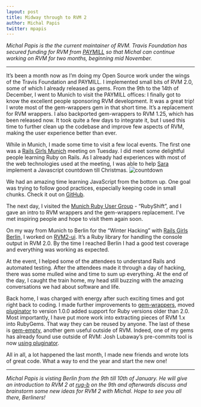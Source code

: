 ```yaml
---
layout: post
title: Midway through to RVM 2
author: Michal Papis
twitter: mpapis
---
```


*Michal Papis is the the current maintainer of RVM. Travis Foundation has secured funding for RVM from [PAYMILL](https://www.paymill.com/de) so that Michal can continue working on RVM for two months, beginning mid November.*

---

It’s been a month now as I’m doing my Open Source work under the wings of the Travis Foundation and PAYMILL. I implemented small bits of RVM 2.0, some of which I already released as gems. From the 9th to the 14th of December, I went to Munich to visit the PAYMILL offices: I finally got to know the excellent people sponsoring RVM development. It was a great trip! I wrote most of the gem-wrappers gem in that short time. It’s a replacement for RVM wrappers. I also backported gem-wrappers to RVM 1.25, which has been released now. It took quite a few days to integrate it, but I used this time to further clean up the codebase and improve few aspects of RVM, making the user experience better than ever.

While in Munich, I made some time to visit a few local events. The first one was a [Rails Girls Munich](https://twitter.com/RailsGirls_MUC) meeting on Tuesday. I did meet some delightful people learning Ruby on Rails. As I already had experiences with most of the web technologies used at the meeting, I was able to help [Sara](http://twitter.com/sareg0) implement a Javascript countdown till Christmas.
![countdown](https://f.cloud.github.com/assets/1711357/1877372/e24f7116-7924-11e3-966c-73309dcfdb64.png)

We had an amazing time learning JavaScript from the bottom up. One goal was trying to follow good practices, especially keeping code in small chunks. Check it out on [GitHub](https://github.com/sareg0/Christmas-Counter).

The next day, I visited the [Munich Ruby User Group](http://munich.rubyshift.org/) - “RubyShift”, and I gave an intro to RVM wrappers and the gem-wrappers replacement. I’ve met inspiring people and hope to visit them again soon.

On my way from Munich to Berlin for the “Winter Hacking” with [Rails Girls Berlin](http://railsgirlsberlin.de), I worked on [RVM2-ui](https://github.com/rvm/rvm2-ui). It’s a Ruby library for handling the console output in RVM 2.0. By the time I reached Berlin I had a good test coverage and everything was working as expected.

At the event, I helped some of the attendees to understand Rails and automated testing. After the attendees made it through a day of hacking, there was some mulled wine and time to sum up everything. At the end of the day, I caught the train home, my head still buzzing with the amazing conversations we had about software and life.

Back home, I was charged with energy after such exciting times and got right back to coding. I made further improvements to [gem-wrappers](https://github.com/rvm/gem-wrappers), moved [pluginator](https://github.com/rvm/pluginator) to version 1.0.0 added support for Ruby versions older than 2.0. Most importantly, I have put more work into extracting pieces of RVM 1.x into RubyGems. That way they can be reused by anyone. The last of these is [gem-empty](https://github.com/rvm/gem-empty), another gem useful outside of RVM. Indeed, one of my gems has already found use outside of RVM: Josh Lubaway’s pre-commits tool is now [using pluginator](https://github.com/jish/pre-commit/issues/104).



All in all, a lot happened the last month, I made new friends and wrote lots of great code. What a way to end the year and start the new one!

---

*Michal Papis is visting Berlin from the 9th till 10th of January. He will give an introduction to RVM 2 at [rug-b](http://berlin.onruby.de/) on the 9th and afterwards discuss and brainstorm some new ideas for RVM 2 with Michal. Hope to see you all there, Berliners!*
